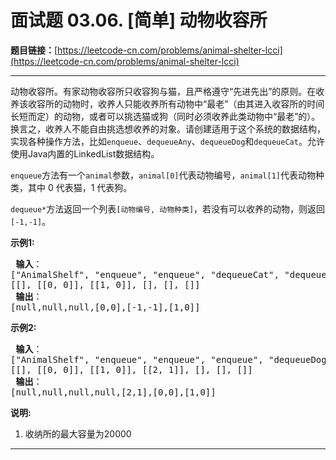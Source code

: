 # 面试题 03.06. [简单] 动物收容所

**题目链接：**[https://leetcode-cn.com/problems/animal-shelter-lcci](https://leetcode-cn.com/problems/animal-shelter-lcci)

---

<div class="content__1Y2H">
 <div class="notranslate">
  <p>动物收容所。有家动物收容所只收容狗与猫，且严格遵守“先进先出”的原则。在收养该收容所的动物时，收养人只能收养所有动物中“最老”（由其进入收容所的时间长短而定）的动物，或者可以挑选猫或狗（同时必须收养此类动物中“最老”的）。换言之，收养人不能自由挑选想收养的对象。请创建适用于这个系统的数据结构，实现各种操作方法，比如<code>enqueue</code>、<code>dequeueAny</code>、<code>dequeueDog</code>和<code>dequeueCat</code>。允许使用Java内置的LinkedList数据结构。</p> 
  <p><code>enqueue</code>方法有一个<code>animal</code>参数，<code>animal[0]</code>代表动物编号，<code>animal[1]</code>代表动物种类，其中 0 代表猫，1 代表狗。</p> 
  <p><code>dequeue*</code>方法返回一个列表<code>[动物编号, 动物种类]</code>，若没有可以收养的动物，则返回<code>[-1,-1]</code>。</p> 
  <p><strong>示例1:</strong></p> 
  <pre class="language-text"><strong> 输入</strong>：
["AnimalShelf", "enqueue", "enqueue", "dequeueCat", "dequeueDog", "dequeueAny"]
[[], [[0, 0]], [[1, 0]], [], [], []]
<strong> 输出</strong>：
[null,null,null,[0,0],[-1,-1],[1,0]]
</pre> 
  <p><strong>示例2:</strong></p> 
  <pre class="language-text"><strong> 输入</strong>：
["AnimalShelf", "enqueue", "enqueue", "enqueue", "dequeueDog", "dequeueCat", "dequeueAny"]
[[], [[0, 0]], [[1, 0]], [[2, 1]], [], [], []]
<strong> 输出</strong>：
[null,null,null,null,[2,1],[0,0],[1,0]]
</pre> 
  <p><strong>说明:</strong></p> 
  <ol> 
   <li>收纳所的最大容量为20000</li> 
  </ol> 
 </div>
</div>

---

```

```